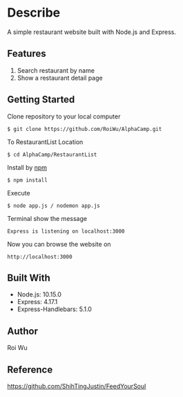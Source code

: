 
# Describe
A simple restaurant website built with Node.js and Express.

## Features
1. Search restaurant by name
3. Show a restaurant detail page 

## Getting Started
Clone repository to your local computer
```
$ git clone https://github.com/RoiWu/AlphaCamp.git
```
To RestaurantList Location 
```
$ cd AlphaCamp/RestaurantList
```
Install by [npm](https://www.npmjs.com/)
```
$ npm install
```
Execute 
```
$ node app.js / nodemon app.js 
```
Terminal show the message 
```
Express is listening on localhost:3000
```
Now you can browse the website on 
```
http://localhost:3000
```
## Built With
* Node.js: 10.15.0
* Express: 4.17.1
* Express-Handlebars: 5.1.0

## Author
Roi Wu

## Reference
https://github.com/ShihTingJustin/FeedYourSoul